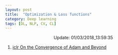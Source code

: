 ```yaml
---
layout: post
title:  "Optimization & Loss functions"
category: Deep learning
tags: [DL, NLP, CV, CL]
---
```






<center> Update: 01/03/2018_13:59:35</center>

  	
1. [ iclr On the Convergence of Adam and Beyond](https://rawgit.com/elbayadm/PaperNotes/master/notes/optimization/2018-On-the-Convergence-of-Adam-and-Beyond.html)
